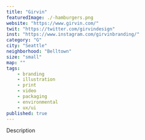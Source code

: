 ```yaml
---
title: "Girvin"
featuredImage: ./-hamburgers.png
website: "https://www.girvin.com/"
twit: "https://twitter.com/girvindesign"
inst: "https://www.instagram.com/girvinbranding/"
category: "G"
city: "Seattle"
neighborhood: "Belltown"
size: "small"
map: ""
tags:
    - branding
    - illustration
    - print
    - video
    - packaging
    - environmental
    - ux/ui
published: true
---
```


Description
